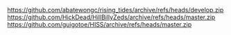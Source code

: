https://github.com/abatewongc/rising_tides/archive/refs/heads/develop.zip
https://github.com/HickDead/HillBillyZeds/archive/refs/heads/master.zip
https://github.com/guigotoe/HISS/archive/refs/heads/master.zip
